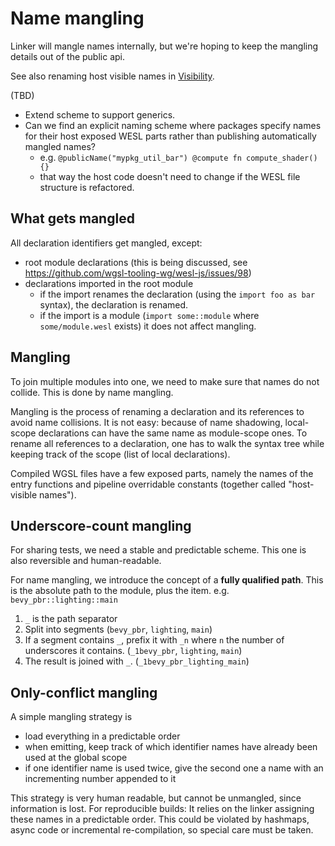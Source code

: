 # Name mangling

Linker will mangle names internally, but we're hoping to keep the mangling details out of the public api.

See also renaming host visible names in [Visibility](./Visibility.md).

(TBD)

* Extend scheme to support generics.
* Can we find an explicit naming scheme where packages specify names for their host exposed WESL parts
  rather than publishing automatically mangled names?
  * e.g. `@publicName("mypkg_util_bar") @compute fn compute_shader() {}`
  * that way the host code doesn't need to change if the WESL file structure is refactored.

## What gets mangled

All declaration identifiers get mangled, except:

* root module declarations (this is being discussed, see <https://github.com/wgsl-tooling-wg/wesl-js/issues/98>)
* declarations imported in the root module
  * if the import renames the declaration (using the `import foo as bar` syntax), the declaration is renamed.
  * if the import is a module (`import some::module` where `some/module.wesl` exists) it does not affect mangling.

## Mangling

To join multiple modules into one, we need to make sure that names do not collide. This is done by name mangling.

Mangling is the process of renaming a declaration and its references to avoid name collisions.
It is not easy: because of name shadowing, local-scope declarations can have the same name as module-scope ones.
To rename all references to a declaration, one has to walk the syntax tree while keeping track of the scope (list of local declarations).

Compiled WGSL files have a few exposed parts, namely the names of the entry functions and pipeline overridable constants (together called "host-visible names").

## Underscore-count mangling

For sharing tests, we need a stable and predictable scheme. This one is also reversible and human-readable.

For name mangling, we introduce the concept of a **fully qualified path**.
This is the absolute path to the module, plus the item. e.g. `bevy_pbr::lighting::main`

1. `_` is the path separator
2. Split into segments (`bevy_pbr`, `lighting`, `main`)
3. If a segment contains `_`, prefix it with `_n` where `n`  the number of underscores it contains. (`_1bevy_pbr`, `lighting`, `main`)
4. The result is joined with `_`. (`_1bevy_pbr_lighting_main`)

## Only-conflict mangling

A simple mangling strategy is

* load everything in a predictable order
* when emitting, keep track of which identifier names have already been used at the global scope
* if one identifier name is used twice, give the second one a name with an incrementing number appended to it

This strategy is very human readable, but cannot be unmangled, since information is lost.
For reproducible builds: It relies on the linker assigning these names in a predictable order. This could be violated by hashmaps, async code or incremental re-compilation, so special care must be taken.
